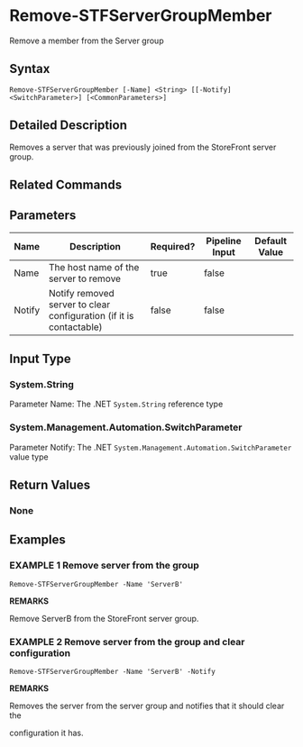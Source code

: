 ﻿# Remove-STFServerGroupMember

Remove a member from the Server group

## Syntax

```
Remove-STFServerGroupMember [-Name] <String> [[-Notify] <SwitchParameter>] [<CommonParameters>]
```

## Detailed Description

Removes a server that was previously joined from the StoreFront server group.

## Related Commands


## Parameters

| Name   | Description | Required? | Pipeline Input | Default Value |
| --- | --- | --- | --- | --- |
|Name|The host name of the server to remove|true|false| |
|Notify|Notify removed server to clear configuration (if it is contactable)|false|false| |

## Input Type

### System.String

Parameter Name: The .NET `System.String` reference type

### System.Management.Automation.SwitchParameter

Parameter Notify: The .NET `System.Management.Automation.SwitchParameter` value type

## Return Values

### None

## Examples

### EXAMPLE 1 Remove server from the group

```
Remove-STFServerGroupMember -Name 'ServerB'
```

**REMARKS**

Remove ServerB from the StoreFront server group.

### EXAMPLE 2 Remove server from the group and clear configuration

```
Remove-STFServerGroupMember -Name 'ServerB' -Notify
```

**REMARKS**

Removes the server from the server group and notifies that it should clear the 

configuration it has.
